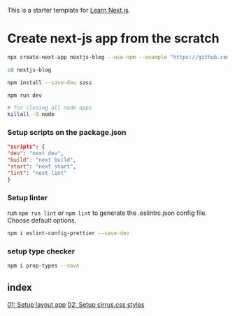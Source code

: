 This is a starter template for [Learn Next.js](https://nextjs.org/learn).

# Create next-js app from the scratch
```bash
npx create-next-app nextjs-blog --use-npm --example "https://github.com/vercel/next-learn/tree/master/basics/learn-starter"

cd nextjs-blog

npm install --save-dev sass

npm run dev

# for closing all node apps
killall -9 node
```

### Setup scripts on the package.json
````json
"scripts": {
"dev": "next dev",
"build": "next build",
"start": "next start",
"lint": "next lint"
}
````

### Setup linter
run `npm run lint` or `npm lint` to generate the .eslintrc.json config file. Choose default options.
```bash
npm i eslint-config-prettier --save-dev
```

### setup type checker
```bash
npm i prop-types --save
```

## index
[01: Setup layout app](/_docs/01--setup-layout.md)
[02: Setup cirrus.css styles](/_docs/02--setup-cirrus.css.md)

